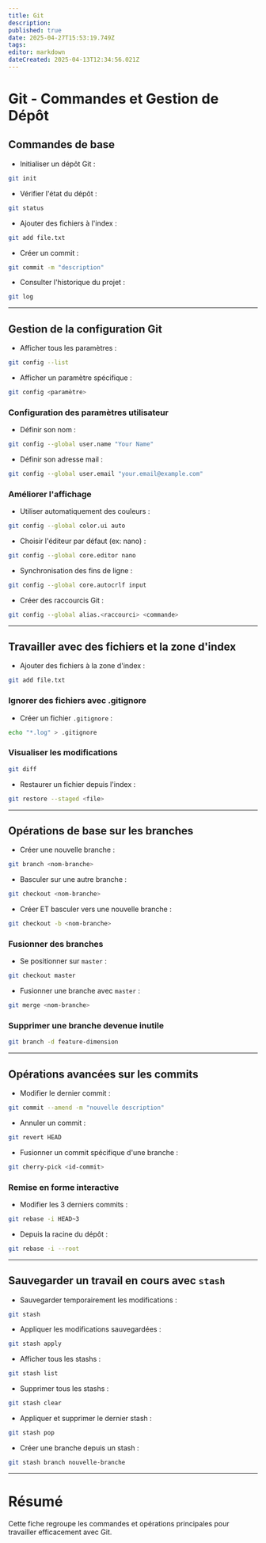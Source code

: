 ```yaml
---
title: Git
description: 
published: true
date: 2025-04-27T15:53:19.749Z
tags: 
editor: markdown
dateCreated: 2025-04-13T12:34:56.021Z
---
```


# Git - Commandes et Gestion de Dépôt

## Commandes de base 

- Initialiser un dépôt Git : 
```bash
git init
```

- Vérifier l'état du dépôt :
```bash
git status
```

- Ajouter des fichiers à l'index :
```bash
git add file.txt
```

- Créer un commit :
```bash
git commit -m "description"
```

- Consulter l'historique du projet :
```bash
git log
```

---

## Gestion de la configuration Git 

- Afficher tous les paramètres :
```bash
git config --list
```

- Afficher un paramètre spécifique :
```bash
git config <paramètre>
```

### Configuration des paramètres utilisateur

- Définir son nom :
```bash
git config --global user.name "Your Name"
```

- Définir son adresse mail :
```bash
git config --global user.email "your.email@example.com"
```

### Améliorer l'affichage

- Utiliser automatiquement des couleurs :
```bash
git config --global color.ui auto
```

- Choisir l'éditeur par défaut (ex: nano) :
```bash
git config --global core.editor nano
```

- Synchronisation des fins de ligne :
```bash
git config --global core.autocrlf input
```

- Créer des raccourcis Git :
```bash
git config --global alias.<raccourci> <commande>
```

---

## Travailler avec des fichiers et la zone d'index

- Ajouter des fichiers à la zone d'index :
```bash
git add file.txt
```

### Ignorer des fichiers avec .gitignore

- Créer un fichier `.gitignore` :
```bash
echo "*.log" > .gitignore
```

### Visualiser les modifications

```bash
git diff
```

- Restaurer un fichier depuis l'index :
```bash
git restore --staged <file>
```

---

## Opérations de base sur les branches

- Créer une nouvelle branche :
```bash
git branch <nom-branche>
```

- Basculer sur une autre branche :
```bash
git checkout <nom-branche>
```

- Créer ET basculer vers une nouvelle branche :
```bash
git checkout -b <nom-branche>
```

### Fusionner des branches

- Se positionner sur `master` :
```bash
git checkout master
```

- Fusionner une branche avec `master` :
```bash
git merge <nom-branche>
```

### Supprimer une branche devenue inutile

```bash
git branch -d feature-dimension
```

---

## Opérations avancées sur les commits

- Modifier le dernier commit :
```bash
git commit --amend -m "nouvelle description"
```

- Annuler un commit :
```bash
git revert HEAD
```

- Fusionner un commit spécifique d'une branche :
```bash
git cherry-pick <id-commit>
```

### Remise en forme interactive

- Modifier les 3 derniers commits :
```bash
git rebase -i HEAD~3
```

- Depuis la racine du dépôt :
```bash
git rebase -i --root
```

---

## Sauvegarder un travail en cours avec `stash`

- Sauvegarder temporairement les modifications :
```bash
git stash
```

- Appliquer les modifications sauvegardées :
```bash
git stash apply
```

- Afficher tous les stashs :
```bash
git stash list
```

- Supprimer tous les stashs :
```bash
git stash clear
```

- Appliquer et supprimer le dernier stash :
```bash
git stash pop
```

- Créer une branche depuis un stash :
```bash
git stash branch nouvelle-branche
```

---

# Résumé

Cette fiche regroupe les commandes et opérations principales pour travailler efficacement avec Git.
